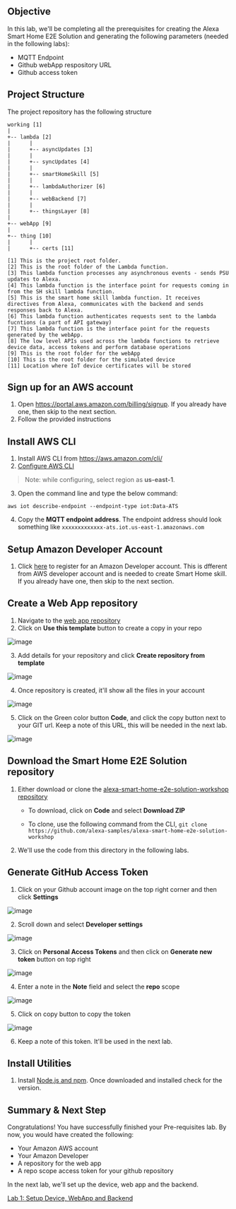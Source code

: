 ## Objective

In this lab, we'll be completing all the prerequisites for creating the Alexa Smart Home E2E Solution and generating the following parameters (needed in the following labs):

- MQTT Endpoint
- Github webApp respository URL
- Github access token

## Project Structure

The project repository has the following  structure

```
working [1]
|
+-- lambda [2]
|      |
|      +-- asyncUpdates [3]
|      |
|      +-- syncUpdates [4]
|      |
|      +-- smartHomeSkill [5]
|      |      
|      +-- lambdaAuthorizer [6]
|      |      
|      +-- webBackend [7]
|      |      
|      +-- thingsLayer [8]
|
+-- webApp [9]
|      
+-- thing [10]
|      |
|      +-- certs [11]

[1] This is the project root folder. 
[2] This is the root folder of the Lambda function.  
[3] This lambda function processes any asynchronous events - sends PSU updates to Alexa.
[4] This lambda function is the interface point for requests coming in from the SH skill lambda function. 
[5] This is the smart home skill lambda function. It receives directives from Alexa, communicates with the backend and sends responses back to Alexa.
[6] This lambda function authenticates requests sent to the lambda fucntions (a part of API gateway)
[7] This lambda function is the interface point for the requests generated by the webApp. 
[8] The low level APIs used across the lambda functions to retrieve device data, access tokens and perform database operations
[9] This is the root folder for the webApp
[10] This is the root folder for the simulated device
[11] Location where IoT device certificates will be stored
```


## Sign up for an AWS account

1. Open https://portal.aws.amazon.com/billing/signup. If you already have one, then skip to the next section.
2. Follow the provided instructions


## Install AWS CLI

1.	Install AWS CLI from https://aws.amazon.com/cli/
2.	[Configure AWS CLI](https://docs.aws.amazon.com/cli/latest/userguide/cli-configure-quickstart.html#cli-configure-quickstart-config)
> Note: while configuring, select region as **us-east-1**.
3.	Open the command line and type the below command:
```
aws iot describe-endpoint --endpoint-type iot:Data-ATS
```
4. Copy the **MQTT endpoint address**. The endpoint address should look something like `xxxxxxxxxxxxx-ats.iot.us-east-1.amazonaws.com`


## Setup Amazon Developer Account

1. Click [here](https://www.amazon.com/ap/register?clientContext=131-2644327-8903012&openid.identity=http%3A%2F%2Fspecs.openid.net%2Fauth%2F2.0%2Fidentifier_select&siteState=clientContext%3D131-5707077-1815966%2CsourceUrl%3Dhttps%253A%252F%252Fdeveloper.amazon.com%252Fsettings%252Fconsole%252Fhome%2Csignature%3DuNzCzFV0Pom1J7jlUAmGSIfpg9Mj3D&marketPlaceId=ATVPDKIKX0DER&language=en_US&pageId=amzn_developer_portal&openid.return_to=https%3A%2F%2Fdeveloper.amazon.com%2Fsettings%2Fconsole%2Fhome&prevRID=FM0JYMJSGFZK7RMBH1E8&openid.assoc_handle=mas_dev_portal&openid.mode=checkid_setup&prepopulatedLoginId=&failedSignInCount=0&openid.claimed_id=http%3A%2F%2Fspecs.openid.net%2Fauth%2F2.0%2Fidentifier_select&openid.ns=http%3A%2F%2Fspecs.openid.net%2Fauth%2F2.0) to register for an Amazon Developer account. This is dfferent from AWS developer account and is needed to create Smart Home skill. If you already have one, then skip to the next section.


## Create a Web App repository

1. Navigate to the [web app repository](https://github.com/alexa-labs/alexa-smart-home-e2e-solution-webapp)
2. Click on **Use this template** button to create a copy in your repo

![image](https://user-images.githubusercontent.com/83840078/167212660-cdb8eb1e-6936-4a4e-b22f-372d8adef391.png)

3. Add details for your repository and click **Create repository from template**

![image](https://user-images.githubusercontent.com/83840078/167212795-39104da7-ce02-4416-9690-20e68c00c725.png)

4. Once repository is created, it'll show all the files in your account

![image](https://user-images.githubusercontent.com/83840078/167212862-78d6371b-91eb-4d63-82f5-db615dd28953.png)

5. Click on the Green color button **Code**, and click the copy button next to your GIT url. Keep a note of this URL, this will be needed in the next lab.

![image](https://user-images.githubusercontent.com/83840078/167212990-a90d2fda-eaac-4e98-9bc8-342ffeb7d192.png)


## Download the Smart Home E2E Solution repository

1. Either download or clone the [alexa-smart-home-e2e-solution-workshop repository](https://github.com/alexa-samples/alexa-smart-home-e2e-solution-workshop)

   - To download, click on **Code** and select **Download ZIP**



   - To clone, use the following command from the CLI, `git clone https://github.com/alexa-samples/alexa-smart-home-e2e-solution-workshop`

2. We'll use the code from this directory in the following labs.


## Generate GitHub Access Token

1. Click on your Github account image on the top right corner and then click **Settings**

![image](https://user-images.githubusercontent.com/83840078/167213429-ddede584-e8a6-4093-8589-7975212f2a16.png)

2. Scroll down and select **Developer settings**

![image](https://user-images.githubusercontent.com/83840078/167213454-cc5f849b-64e9-4718-9fff-1353450cdf47.png)

3. Click on **Personal Access Tokens** and then click on **Generate new token** button on top right

![image](https://user-images.githubusercontent.com/83840078/167213482-79be095c-a2b6-4a67-81f0-e5d14d6e2858.png)

4. Enter a note in the **Note** field and select the **repo** scope

![image](https://user-images.githubusercontent.com/83840078/167213505-d0912467-f5b0-4d1b-84c3-03c07be273dd.png)

5. Click on copy button to copy the token

![image](https://user-images.githubusercontent.com/83840078/167213525-1d78dba9-df29-485f-a843-85db46ca2851.png)

6. Keep a note of this token. It'll be used in the next lab.


## Install Utilities

1. Install [Node.js and npm](https://docs.npmjs.com/downloading-and-installing-node-js-and-npm). Once downloaded and installed check for the version.


## Summary & Next Step

Congratulations! You have successfully finished your Pre-requisites lab. By now, you would have created the following:

- Your Amazon AWS account
- Your Amazon Developer
- A repository for the web app
- A repo scope access token for your github repository

In the next lab, we'll set up the device, web app and the backend. 

[Lab 1: Setup Device, WebApp and Backend](Lab%201.md) 